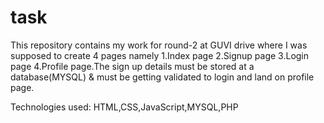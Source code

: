 # task
This repository contains my work for round-2 at GUVI drive where I was supposed to create 4 pages namely 1.Index page 2.Signup page 3.Login page 4.Profile page.The sign up details must be stored at a database(MYSQL) & must be getting validated to login and land on profile page.

Technologies used: HTML,CSS,JavaScript,MYSQL,PHP

